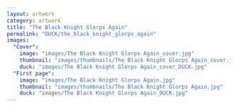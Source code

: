 ```yaml
---
layout: artwork
category: artwork
title: "The Black Knight Glorps Again"
permalink: "DUCK/the_black_knight_glorps_again"
images:
  "Cover":
    image: "images/The Black Knight Glorps Again_cover.jpg"
    thumbnail: "images/thumbnails/The Black Knight Glorps Again_cover.jpg"
    duck: "images/The Black Knight Glorps Again_cover_DUCK.jpg"
  "First page":
    image: "images/The Black Knight Glorps Again.jpg"
    thumbnail: "images/thumbnails/The Black Knight Glorps Again.jpg"
    duck: "images/The Black Knight Glorps Again_DUCK.jpg"
---
```

